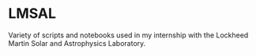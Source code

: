 # LMSAL

Variety of scripts and notebooks used in my internship with the Lockheed Martin Solar and Astrophysics Laboratory.

